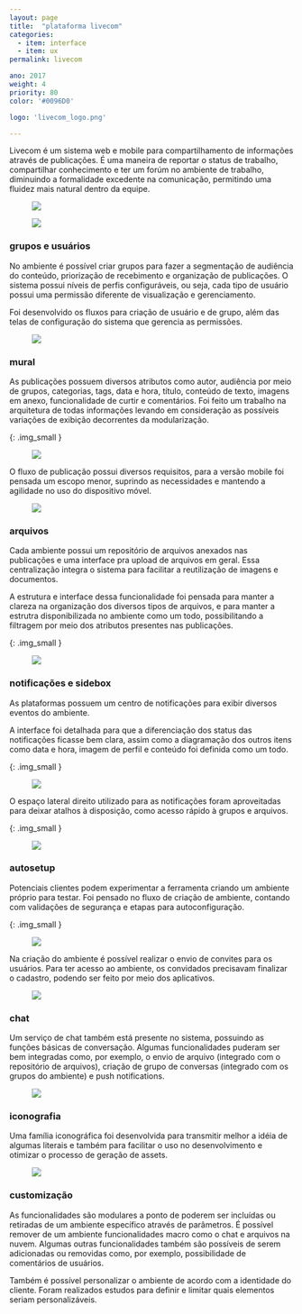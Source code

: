 ```yaml
---
layout: page
title:  "plataforma livecom"
categories:
  - item: interface
  - item: ux
permalink: livecom

ano: 2017
weight: 4
priority: 80
color: '#0096D0'

logo: 'livecom_logo.png'

---
```


Livecom é um sistema web e mobile para compartilhamento de informações através de publicações. É uma maneira de reportar o status de trabalho, compartilhar conhecimento e ter um forúm no ambiente de trabalho, diminuindo a formalidade excedente na comunicação, permitindo uma fluidez mais natural dentro da equipe.

<figure><img src="{{ site.baseurl }}/assets/livecom/plataformas.png"/></figure>

<figure><img src="{{ site.baseurl }}/assets/livecom/features.png"/></figure>

### grupos e usuários

No ambiente é possível criar grupos para fazer a segmentação de audiência do conteúdo, priorização de recebimento e organização de publicações. O sistema possui níveis de perfis configuráveis, ou seja, cada tipo de usuário possui uma permissão diferente de visualização e gerenciamento.

Foi desenvolvido os fluxos para criação de usuário e de grupo, além das telas de configuração do sistema que gerencia as permissões.

<figure><img src="{{ site.baseurl }}/assets/livecom/grupos.png"/></figure>

### mural

As publicações possuem diversos atributos como autor, audiência por meio de grupos, categorias, tags, data e hora, título, conteúdo de texto, imagens em anexo, funcionalidade de curtir e comentários. Foi feito um trabalho na arquitetura de todas informações levando em consideração as possíveis variações de exibição decorrentes da modularização.

{: .img_small }
<figure><img src="{{ site.baseurl }}/assets/livecom/mural_publi.png"/></figure>

O fluxo de publicação possui diversos requisitos, para a versão mobile foi pensada um escopo menor, suprindo as necessidades e mantendo a agilidade no uso do dispositivo móvel.

<figure><img src="{{ site.baseurl }}/assets/livecom/publicar.png"/></figure>

### arquivos

Cada ambiente possui um repositório de arquivos anexados nas publicações e uma interface pra upload de arquivos em geral. Essa centralização integra o sistema para facilitar a reutilização de imagens e documentos.

A estrutura e interface dessa funcionalidade foi pensada para manter a clareza na organização dos diversos tipos de arquivos, e para manter a estrutra disponibilizada no ambiente como um todo, possibilitando a filtragem por meio dos atributos presentes nas publicações.

{: .img_small }
<figure><img src="{{ site.baseurl }}/assets/livecom/arquivos.png"/></figure>

### notificações e sidebox

As plataformas possuem um centro de notificações para exibir diversos eventos do ambiente.

A interface foi detalhada para que a diferenciação dos status das notificações ficasse bem clara, assim como a diagramação dos outros itens como data e hora, imagem de perfil e conteúdo foi definida como um todo.

{: .img_small }
<figure><img src="{{ site.baseurl }}/assets/livecom/notificacao.png"/></figure>

O espaço lateral direito utilizado para as notificações foram aproveitadas para deixar atalhos à disposição, como acesso rápido à grupos e arquivos.

{: .img_small }
<figure><img src="{{ site.baseurl }}/assets/livecom/sidebox.png"/></figure>

### autosetup

Potenciais clientes podem experimentar a ferramenta criando um ambiente próprio para testar. Foi pensado no fluxo de criação de ambiente, contando com validações de segurança e etapas para autoconfiguração.

{: .img_small }
<figure><img src="{{ site.baseurl }}/assets/livecom/auto.png"/></figure>

Na criação do ambiente é possível realizar o envio de convites para os usuários. Para ter acesso ao ambiente, os convidados precisavam finalizar o cadastro, podendo ser feito por meio dos aplicativos.

<figure><img src="{{ site.baseurl }}/assets/livecom/auto2.png"/></figure>

### chat

Um serviço de chat também está presente no sistema, possuindo as funções básicas de conversação. Algumas funcionalidades puderam ser bem integradas como, por exemplo, o envio de arquivo (integrado com o repositório de arquivos), criação de grupo de conversas (integrado com os grupos do ambiente) e push notifications.

<figure><img src="{{ site.baseurl }}/assets/livecom/chat.png"/></figure>

### iconografia

Uma família iconográfica foi desenvolvida para transmitir melhor a idéia de algumas literais e também para facilitar o uso no desenvolvimento e otimizar o processo de geração de assets.

<figure><img src="{{ site.baseurl }}/assets/livecom/icones.png"/></figure>

### customização

As funcionalidades são modulares a ponto de poderem ser incluídas ou retiradas de um ambiente específico através de parâmetros. É possível remover de um ambiente funcionalidades macro como o chat e arquivos na nuvem. Algumas outras funcionalidades também são possíveis de serem adicionadas ou removidas como, por exemplo, possibilidade de comentários de usuários.

Também é possível personalizar o ambiente de acordo com a identidade do cliente. Foram realizados estudos para definir e limitar quais elementos seriam personalizáveis.
